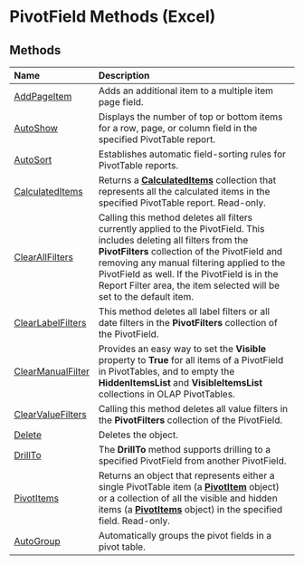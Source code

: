 
# PivotField Methods (Excel)

## Methods



|**Name**|**Description**|
|:-----|:-----|
|[AddPageItem](c7f63c9f-9ad2-fcd9-13de-e9e46c40b8dc.md)|Adds an additional item to a multiple item page field.|
|[AutoShow](8caea6de-8872-c474-38bd-8d6d78d9f0cc.md)|Displays the number of top or bottom items for a row, page, or column field in the specified PivotTable report.|
|[AutoSort](7a0bba4d-b18c-04df-a3b4-6ae2807f5238.md)|Establishes automatic field-sorting rules for PivotTable reports.|
|[CalculatedItems](89818448-9a1e-0dcd-5e0f-479bf051d590.md)|Returns a  **[CalculatedItems](daad9732-6a20-d146-050e-da9e1c1e6f33.md)** collection that represents all the calculated items in the specified PivotTable report. Read-only.|
|[ClearAllFilters](5f65c27c-7770-532a-2ca1-936a45a83014.md)|Calling this method deletes all filters currently applied to the PivotField. This includes deleting all filters from the  **PivotFilters** collection of the PivotField and removing any manual filtering applied to the PivotField as well. If the PivotField is in the Report Filter area, the item selected will be set to the default item.|
|[ClearLabelFilters](48b8f6be-b4c0-26c6-2550-63729fd6a918.md)|This method deletes all label filters or all date filters in the  **PivotFilters** collection of the PivotField.|
|[ClearManualFilter](6c8e1bae-4896-049e-070c-9c9a08c223ba.md)|Provides an easy way to set the  **Visible** property to **True** for all items of a PivotField in PivotTables, and to empty the **HiddenItemsList** and **VisibleItemsList** collections in OLAP PivotTables.|
|[ClearValueFilters](8a1e12a6-0f21-bc5d-3c63-b67f534172b6.md)|Calling this method deletes all value filters in the  **PivotFilters** collection of the PivotField.|
|[Delete](48801a14-53fc-b81b-43c5-d7cb233282bc.md)|Deletes the object.|
|[DrillTo](a00fe83a-136d-45a3-d3aa-f7ea4d434001.md)|The  **DrillTo** method supports drilling to a specified PivotField from another PivotField.|
|[PivotItems](5ec5fa1e-a080-2cbf-e4d4-b15d39e13ac5.md)|Returns an object that represents either a single PivotTable item (a  **[PivotItem](5829a1d9-0924-9ce8-1120-229e4595285a.md)** object) or a collection of all the visible and hidden items (a **[PivotItems](df47021a-2b06-fa10-5712-58956c7ffe07.md)** object) in the specified field. Read-only.|
|[AutoGroup](b8806ccf-a4c0-3dfc-a04b-3244ccfb3163.md)|Automatically groups the pivot fields in a pivot table.|
